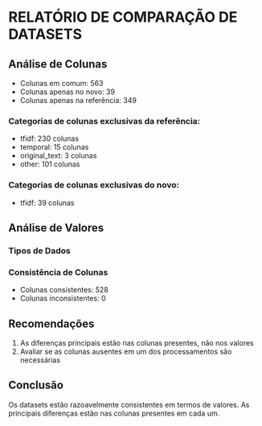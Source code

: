 # RELATÓRIO DE COMPARAÇÃO DE DATASETS

## Análise de Colunas

- Colunas em comum: 563
- Colunas apenas no novo: 39
- Colunas apenas na referência: 349

### Categorias de colunas exclusivas da referência:
- tfidf: 230 colunas
- temporal: 15 colunas
- original_text: 3 colunas
- other: 101 colunas

### Categorias de colunas exclusivas do novo:
- tfidf: 39 colunas

## Análise de Valores

### Tipos de Dados

### Consistência de Colunas
- Colunas consistentes: 528
- Colunas inconsistentes: 0


## Recomendações

1. As diferenças principais estão nas colunas presentes, não nos valores
2. Avaliar se as colunas ausentes em um dos processamentos são necessárias

## Conclusão

Os datasets estão razoavelmente consistentes em termos de valores. As principais diferenças estão nas colunas presentes em cada um.
